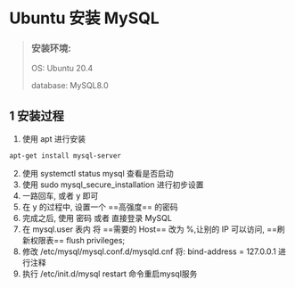 # Ubuntu 安装 MySQL

>   ### 安装环境:
>
>   OS:  Ubuntu  20.4
>
>   database:  MySQL8.0

## 1 安装过程

1.  使用 apt 进行安装

```shell
apt-get install mysql-server
```

2.  使用  systemctl status mysql  查看是否启动
3.  使用  sudo mysql_secure_installation  进行初步设置
4.  一路回车, 或者 y 即可
5.  在 y 的过程中, 设置一个 ==高强度== 的密码
6.  完成之后, 使用 密码 或者 直接登录 MySQL
7.  在 mysql.user 表内 将 ==需要的 Host== 改为 %,让别的 IP 可以访问, ==刷新权限表==  flush privileges;
8.  修改  /etc/mysql/mysql.conf.d/mysqld.cnf  将:  bind-address = 127.0.0.1  进行注释
9.  执行 /etc/init.d/mysql restart 命令重启mysql服务